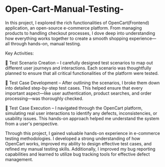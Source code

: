 # Open-Cart-Manual-Testing-
In this project, I explored the rich functionalities of OpenCart(Frontend) application, an open-source e-commerce platform. From managing products to handling checkout processes, I dove deep into understanding how everything works together to create a smooth shopping experience—all through hands-on, manual testing.

Key Activities:

🔹 Test Scenario Creation – I carefully designed test scenarios to map out different user journeys and interactions. Each scenario was thoughtfully planned to ensure that all critical functionalities of the platform were tested.

🔹 Test Case Development – After outlining the scenarios, I broke them down into detailed step-by-step test cases. This helped ensure that every important aspect—like user authentication, product searches, and order processing—was thoroughly checked.

🔹 Test Case Execution – I navigated through the OpenCart platform, simulating real user interactions to identify any defects, inconsistencies, or usability issues. This hands-on approach helped me understand the system from a user's perspective.


Through this project, I gained valuable hands-on experience in e-commerce testing methodologies. I developed a strong understanding of how OpenCart works, improved my ability to design effective test cases, and refined my manual testing skills. Additionally, I improved my bug reporting capabilities and learned to utilize bug tracking tools for effective defect management.
